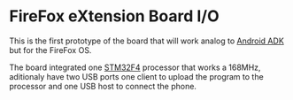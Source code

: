 FireFox eXtension Board I/O
===========================

This is the first prototype of the board that will work analog to [Android ADK](http://developer.android.com/tools/adk/index.html) but for the FireFox OS.

The board integrated one [STM32F4](http://www.st.com/web/en/catalog/mmc/FM141/SC1169/SS1577) processor that works a 168MHz, aditionaly have two USB ports one client to upload the program to the processor and one USB host to connect the phone.
